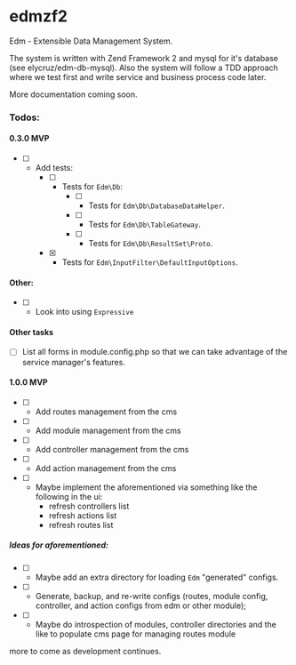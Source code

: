 edmzf2
===========================================
Edm - Extensible Data Management System.

The system is written with Zend Framework 2 and mysql for it's database (see elycruz/edm-db-mysql).
Also the system will follow a TDD approach where we test first and write service and business process code later.

More documentation coming soon.

### Todos:

#### 0.3.0 MVP
- [ ] - Add tests:
    - [ ] - Tests for `Edm\Db`:
        - [ ] - Tests for `Edm\Db\DatabaseDataHelper`.
        - [ ] - Tests for `Edm\Db\TableGateway`.
        - [ ] - Tests for `Edm\Db\ResultSet\Proto`.
    - [X] - Tests for `Edm\InputFilter\DefaultInputOptions`.

#### Other:
 - [ ] - Look into using `Expressive`

#### Other tasks
 - [ ] List all forms in module.config.php so that we can take advantage of
    the service manager's features.

#### 1.0.0 MVP
- [ ] - Add routes management from the cms
- [ ] - Add module management from the cms
- [ ] - Add controller management from the cms
- [ ] - Add action management from the cms
- [ ] - Maybe implement the aforementioned via something like the following in
the ui:
    - refresh controllers list
    - refresh actions list
    - refresh routes list

##### Ideas for aforementioned:
- [ ] - Maybe add an extra directory for loading `Edm` "generated" configs.
- [ ] - Generate, backup, and re-write configs (routes, module config, controller, and action configs from edm or other module);
- [ ] - Maybe do introspection of modules, controller directories and the like to populate cms page for managing routes module

more to come as development continues.
